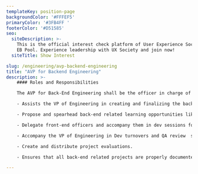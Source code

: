 ```yaml
---
templateKey: position-page
backgroundColor: '#FFFEF5'
primaryColor: '#3FB4FF '
footerColor: '#D51585'
seo:
  siteDescription: >-
    This is the official interest check platform of User Experience Society for
    EB Pool. Experience leadership with UX Society and join now!
  siteTitle: Show Interest

slug: /engineering/avp-backend-engineering
title: "AVP for Backend Engineering"
description: >-
    #### Roles and Responsibilities

    The AVP for Back-End Engineering shall be the officer in charge of all back-end development matters inside UXS. They shall execute the following tasks:

    - Assists the VP of Engineering in creating and finalizing the back-end aspect of the Dev Manual/Engineering Wiki.

    - Propose and spearhead back-end related learning opportunities like modules and workshops for back-end development.

    - Delegate front-end officers and accompany them in dev sessions for engineering projects.

    - Accompany the VP of Engineering in Dev turnovers and QA review  sessions.

    - Create and distribute project evaluations.

    - Ensures that all back-end related projects are properly documented and are ready for hand-off for the upcoming Executive and Central Board at the end of the year.

---
```


